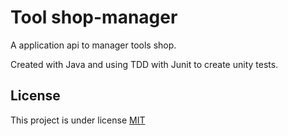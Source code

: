 # Tool shop-manager

A application api to manager tools shop.

Created with Java and using TDD with Junit to create unity tests.

## License

This project is under license [MIT](LICENCE)
